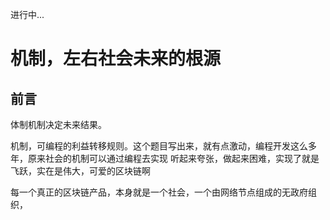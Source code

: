 进行中...

# 机制，左右社会未来的根源


## 前言

体制机制决定未来结果。

机制，可编程的利益转移规则。这个题目写出来，就有点激动，编程开发这么多年，原来社会的机制可以通过编程去实现
听起来夸张，做起来困难，实现了就是飞跃，实在是伟大，可爱的区块链啊

每一个真正的区块链产品，本身就是一个社会，一个由网络节点组成的无政府组织，

